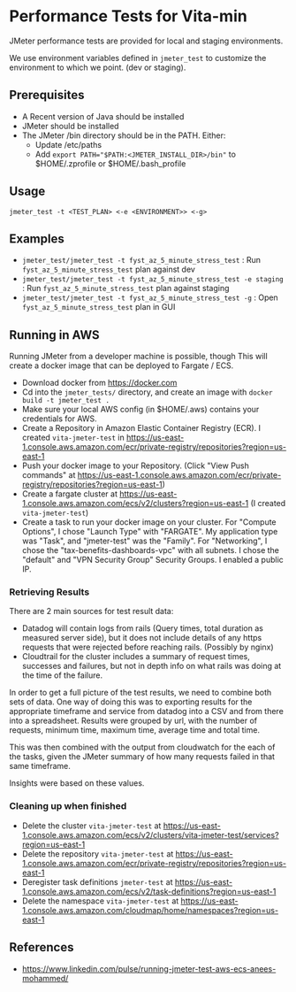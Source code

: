 # Performance Tests for Vita-min

JMeter performance tests are provided for local and staging environments.

We use environment variables defined in `jmeter_test` to customize the environment to which we
point. (dev or staging).

## Prerequisites

 * A Recent version of Java should be installed
 * JMeter should be installed
 * The JMeter /bin directory should be in the PATH. Either:
    * Update /etc/paths
    * Add `export PATH="$PATH:<JMETER_INSTALL_DIR>/bin"` to $HOME/.zprofile or $HOME/.bash_profile

## Usage

`jmeter_test -t <TEST_PLAN> <-e <ENVIRONMENT>> <-g>`

## Examples

 * `jmeter_test/jmeter_test -t fyst_az_5_minute_stress_test` : Run `fyst_az_5_minute_stress_test` plan against dev
 * `jmeter_test/jmeter_test -t fyst_az_5_minute_stress_test -e staging` : Run `fyst_az_5_minute_stress_test` plan against staging
 * `jmeter_test/jmeter_test -t fyst_az_5_minute_stress_test -g` : Open `fyst_az_5_minute_stress_test` plan in GUI


## Running in AWS

Running JMeter from a developer machine is possible, though 
This will create a docker image that can be deployed to Fargate / ECS.

 * Download docker from https://docker.com
 * Cd into the `jmeter_tests/` directory, and create an image with `docker build -t jmeter_test .`
 * Make sure your local AWS config (in $HOME/.aws) contains your credentials for AWS.
 * Create a Repository in Amazon Elastic Container Registry (ECR). I created `vita-jmeter-test` in https://us-east-1.console.aws.amazon.com/ecr/private-registry/repositories?region=us-east-1
 * Push your docker image to your Repository. (Click "View Push commands" at https://us-east-1.console.aws.amazon.com/ecr/private-registry/repositories?region=us-east-1)
 * Create a fargate cluster at https://us-east-1.console.aws.amazon.com/ecs/v2/clusters?region=us-east-1 (I created `vita-jmeter-test`)
 * Create a task to run your docker image on your cluster. For "Compute Options", I chose "Launch Type" with "FARGATE".
   My application type was "Task", and "jmeter-test" was the "Family". For "Networking", I chose the "tax-benefits-dashboards-vpc" with all subnets.
   I chose the "default" and "VPN Security Group" Security Groups. I enabled a public IP.

### Retrieving Results

There are 2 main sources for test result data:
* Datadog will contain logs from rails (Query times, total duration as measured server side), but it does not include 
  details of any https requests that were rejected before reaching rails. (Possibly by nginx)
* Cloudtrail for the cluster includes a summary of request times, successes and failures, but not in depth info on what
  rails was doing at the time of the failure.

In order to get a full picture of the test results, we need to combine both sets of data. One way of doing this was
to exporting results for the appropriate timeframe and service from datadog into a CSV and from there into a 
spreadsheet. Results were grouped by url, with the number of requests, minimum time, maximum time, average time 
and total time.

This was then combined with the output from cloudwatch for the each of the tasks, given the JMeter summary of how many
requests failed in that same timeframe.

Insights were based on these values.

### Cleaning up when finished

* Delete the cluster `vita-jmeter-test` at https://us-east-1.console.aws.amazon.com/ecs/v2/clusters/vita-jmeter-test/services?region=us-east-1
* Delete the repository `vita-jmeter-test` at https://us-east-1.console.aws.amazon.com/ecr/private-registry/repositories?region=us-east-1
* Deregister task definitions `jmeter-test` at https://us-east-1.console.aws.amazon.com/ecs/v2/task-definitions?region=us-east-1
* Delete the namespace `vita-jmeter-test` at https://us-east-1.console.aws.amazon.com/cloudmap/home/namespaces?region=us-east-1


## References

 * https://www.linkedin.com/pulse/running-jmeter-test-aws-ecs-anees-mohammed/

